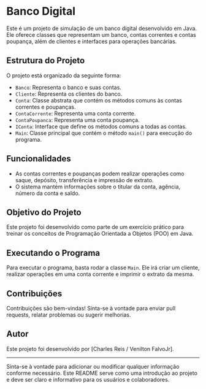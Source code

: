 # Banco Digital

Este é um projeto de simulação de um banco digital desenvolvido em Java. Ele oferece classes que representam um banco, contas correntes e contas poupança, além de clientes e interfaces para operações bancárias.

## Estrutura do Projeto

O projeto está organizado da seguinte forma:

- `Banco`: Representa o banco e suas contas.
- `Cliente`: Representa os clientes do banco.
- `Conta`: Classe abstrata que contém os métodos comuns às contas correntes e poupanças.
- `ContaCorrente`: Representa uma conta corrente.
- `ContaPoupanca`: Representa uma conta poupança.
- `IConta`: Interface que define os métodos comuns a todas as contas.
- `Main`: Classe principal que contém o método `main()` para execução do programa.

## Funcionalidades

- As contas correntes e poupanças podem realizar operações como saque, depósito, transferência e impressão de extrato.
- O sistema mantém informações sobre o titular da conta, agência, número da conta e saldo.

## Objetivo do Projeto

Este projeto foi desenvolvido como parte de um exercício prático para treinar os conceitos de Programação Orientada a Objetos (POO) em Java.

## Executando o Programa

Para executar o programa, basta rodar a classe `Main`. Ele irá criar um cliente, realizar operações em uma conta corrente e imprimir o extrato da mesma.

## Contribuições

Contribuições são bem-vindas! Sinta-se à vontade para enviar pull requests, relatar problemas ou sugerir melhorias.

## Autor

Este projeto foi desenvolvido por [Charles Reis / Venilton FalvoJr].

---

Sinta-se à vontade para adicionar ou modificar qualquer informação conforme necessário. Este README serve como uma introdução ao projeto e deve ser claro e informativo para os usuários e colaboradores.
